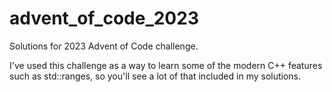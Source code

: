 # advent_of_code_2023
 Solutions for 2023 Advent of Code challenge.

 I've used this challenge as a way to learn some of the modern C++ features such as std::ranges, so you'll see a lot of that included in my solutions.
